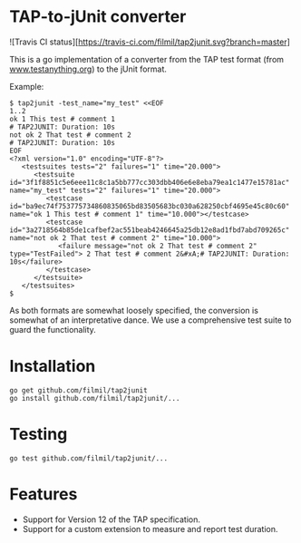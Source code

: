 # TAP-to-jUnit converter

![Travis CI status][https://travis-ci.com/filmil/tap2junit.svg?branch=master]

This is a go implementation of a converter from the TAP test format (from
www.testanything.org) to the jUnit format.

Example:

```console
$ tap2junit -test_name="my_test" <<EOF
1..2
ok 1 This test # comment 1
# TAP2JUNIT: Duration: 10s
not ok 2 That test # comment 2
# TAP2JUNIT: Duration: 10s
EOF
<?xml version="1.0" encoding="UTF-8"?>
   <testsuites tests="2" failures="1" time="20.000">
      <testsuite id="3f1f8851c5e6eee11c8c1a5bb777cc303dbb406e6e8eba79ea1c1477e15781ac" name="my_test" tests="2" failures="1" time="20.000">
         <testcase id="ba9ec74f753775734860835065bd83505683bc030a628250cbf4695e45c80c60" name="ok 1 This test # comment 1" time="10.000"></testcase>
         <testcase id="3a2718564b85de1cafbef2ac551beab4246645a25db12e8ad1fbd7abd709265c" name="not ok 2 That test # comment 2" time="10.000">
            <failure message="not ok 2 That test # comment 2" type="TestFailed"> 2 That test # comment 2&#xA;# TAP2JUNIT: Duration: 10s</failure>
         </testcase>
      </testsuite>
   </testsuites>
$
```

As both formats are somewhat loosely specified, the conversion is somewhat
of an interpretative dance.  We use a comprehensive test suite to guard the
functionality.

# Installation

```
go get github.com/filmil/tap2junit
go install github.com/filmil/tap2junit/...
```

# Testing

```
go test github.com/filmil/tap2junit/...
```

# Features

- Support for Version 12 of the TAP specification.
- Support for a custom extension to measure and report test duration.



